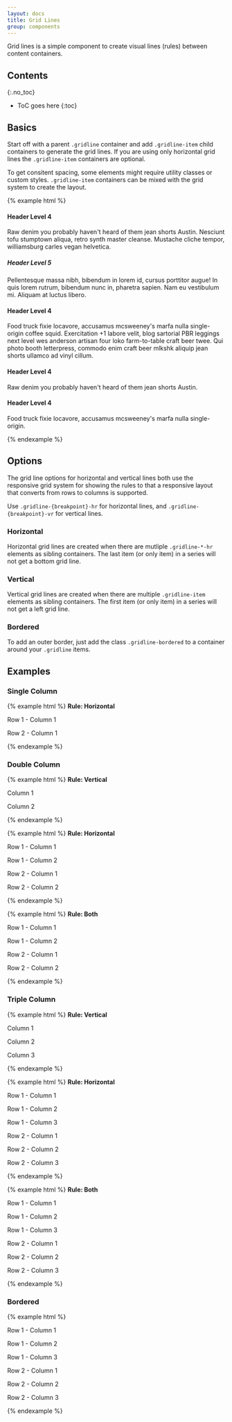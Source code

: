 ```yaml
---
layout: docs
title: Grid Lines
group: components
---
```


Grid lines is a simple component to create visual lines (rules) between content containers.

## Contents
{:.no_toc}

* ToC goes here
{:toc}

## Basics

Start off with a parent `.gridline` container and add `.gridline-item` child containers to generate the grid lines.  If you are using only horizontal grid lines the `.gridline-item` containers are optional.

To get consitent spacing, some elements might require utility classes or custom styles.  `.gridline-item` containers can be mixed with the grid system to create the layout.

{% example html %}
<div class="gridline gridline-xs-vr gridline-xs-hr">
    <div class="gridline-item col-md-6">
        <h4>Header Level 4</h4>
        <p>Raw denim you probably haven't heard of them jean shorts Austin. Nesciunt tofu stumptown aliqua, retro synth master cleanse. Mustache cliche tempor, williamsburg carles vegan helvetica.</p>
        <h5>Header Level 5</h5>
        <p>Pellentesque massa nibh, bibendum in lorem id, cursus porttitor augue! In quis lorem rutrum, bibendum nunc in, pharetra sapien. Nam eu vestibulum mi. Aliquam at luctus libero.</p>
    </div>
    <div class="gridline-item col-md-6">
        <h4>Header Level 4</h4>
        <p>Food truck fixie locavore, accusamus mcsweeney's marfa nulla single-origin coffee squid. Exercitation +1 labore velit, blog sartorial PBR leggings next level wes anderson artisan four loko farm-to-table craft beer twee. Qui photo booth letterpress, commodo enim craft beer mlkshk aliquip jean shorts ullamco ad vinyl cillum.</p>
    </div>
</div>
<div class="gridline gridline-xs-hr">
    <div class="gridline-item col-md-6">
        <h4>Header Level 4</h4>
        <p>Raw denim you probably haven't heard of them jean shorts Austin.</p>
    </div>
    <div class="gridline-item col-md-6">
        <h4>Header Level 4</h4>
        <p>Food truck fixie locavore, accusamus mcsweeney's marfa nulla single-origin.</p>
    </div>
</div>
{% endexample %}

## Options

The grid line options for horizontal and vertical lines both use the responsive grid system for showing the rules to that a responsive layout that converts from rows to columns is supported.

Use `.gridline-{breakpoint}-hr` for horizontal lines, and `.gridline-{breakpoint}-vr` for vertical lines.

### Horizontal

Horizontal grid lines are created when there are mutliple `.gridline-*-hr` elements as sibling containers. The last item (or only item) in a series will not get a bottom grid line.

### Vertical

Vertical grid lines are created when there are multiple `.gridline-item` elements as sibling containers.  The first item (or only item) in a series will not get a left grid line.

### Bordered

To add an outer border, just add the class `.gridline-bordered` to a container around your `.gridline` items.

## Examples

### Single Column

{% example html %}
<strong>Rule: Horizontal</strong>
<div class="gridline gridline-xs-hr">
    <div class="gridline-item col-md-12">
        <p>Row 1 - Column 1</p>
    </div>
</div>
<div class="gridline gridline-xs-hr">
    <div class="gridline-item col-md-12">
        <p>Row 2 - Column 1</p>
    </div>
</div>
{% endexample %}

### Double Column

{% example html %}
<strong>Rule: Vertical</strong>
<div class="gridline gridline-md-vr">
    <div class="gridline-item col-md-6">
        <p>Column 1</p>
    </div>
    <div class="gridline-item col-md-6">
        <p>Column 2</p>
    </div>
</div>
{% endexample %}

{% example html %}
<strong>Rule: Horizontal</strong>
<div class="gridline gridline-xs-hr">
    <div class="gridline-item col-md-6">
        <p>Row 1 - Column 1</p>
    </div>
    <div class="gridline-item col-md-6">
        <p>Row 1 - Column 2</p>
    </div>
</div>
<div class="gridline gridline-xs-hr">
    <div class="gridline-item col-md-6">
        <p>Row 2 - Column 1</p>
    </div>
    <div class="gridline-item col-md-6">
        <p>Row 2 - Column 2</p>
    </div>
</div>
{% endexample %}

{% example html %}
<strong>Rule: Both</strong>
<div class="gridline gridline-xs-hr gridline-md-vr">
    <div class="gridline-item col-md-6">
        <p>Row 1 - Column 1</p>
    </div>
    <div class="gridline-item col-md-6">
        <p>Row 1 - Column 2</p>
    </div>
</div>
<div class="gridline gridline-xs-hr gridline-md-vr">
    <div class="gridline-item col-md-6">
        <p>Row 2 - Column 1</p>
    </div>
    <div class="gridline-item col-md-6">
        <p>Row 2 - Column 2</p>
    </div>
</div>
{% endexample %}

### Triple Column

{% example html %}
<strong>Rule: Vertical</strong>
<div class="gridline gridline-md-vr">
    <div class="gridline-item col-md-4">
        <p>Column 1</p>
    </div>
    <div class="gridline-item col-md-4">
        <p>Column 2</p>
    </div>
    <div class="gridline-item col-md-4">
        <p>Column 3</p>
    </div>
</div>
{% endexample %}

{% example html %}
<strong>Rule: Horizontal</strong>
<div class="gridline gridline-xs-hr">
    <div class="gridline-item col-md-4">
        <p>Row 1 - Column 1</p>
    </div>
    <div class="gridline-item col-md-4">
        <p>Row 1 - Column 2</p>
    </div>
    <div class="gridline-item col-md-4">
        <p>Row 1 - Column 3</p>
    </div>
</div>
<div class="gridline gridline-xs-hr">
    <div class="gridline-item col-md-4">
        <p>Row 2 - Column 1</p>
    </div>
    <div class="gridline-item col-md-4">
        <p>Row 2 - Column 2</p>
    </div>
    <div class="gridline-item col-md-4">
        <p>Row 2 - Column 3</p>
    </div>
</div>
{% endexample %}

{% example html %}
<strong>Rule: Both</strong>
<div class="gridline gridline-xs-hr gridline-md-vr">
    <div class="gridline-item col-md-4">
        <p>Row 1 - Column 1</p>
    </div>
    <div class="gridline-item col-md-4">
        <p>Row 1 - Column 2</p>
    </div>
    <div class="gridline-item col-md-4">
        <p>Row 1 - Column 3</p>
    </div>
</div>
<div class="gridline gridline-xs-hr gridline-md-vr">
    <div class="gridline-item col-md-4">
        <p>Row 2 - Column 1</p>
    </div>
    <div class="gridline-item col-md-4">
        <p>Row 2 - Column 2</p>
    </div>
    <div class="gridline-item col-md-4">
        <p>Row 2 - Column 3</p>
    </div>
</div>
{% endexample %}

### Bordered
{% example html %}
<div class="gridline-bordered">
    <div class="gridline gridline-xs-hr gridline-md-vr">
        <div class="gridline-item col-md-4">
            <p>Row 1 - Column 1</p>
        </div>
        <div class="gridline-item col-md-4">
            <p>Row 1 - Column 2</p>
        </div>
        <div class="gridline-item col-md-4">
            <p>Row 1 - Column 3</p>
        </div>
    </div>
    <div class="gridline gridline-xs-hr gridline-md-vr">
        <div class="gridline-item col-md-4">
            <p>Row 2 - Column 1</p>
        </div>
        <div class="gridline-item col-md-4">
            <p>Row 2 - Column 2</p>
        </div>
        <div class="gridline-item col-md-4">
            <p>Row 2 - Column 3</p>
        </div>
    </div>
</div>
{% endexample %}